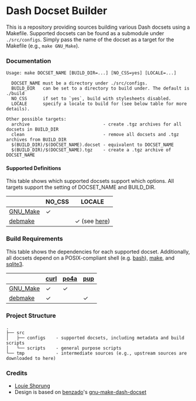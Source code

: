 # Dash Docset Builder

This is a repository providing sources building various Dash docsets using a Makefile. Supported docsets can be found as a submodule under `./src/configs`. Simply pass the name of the docset as a target for the Makefile (e.g., `make GNU_Make`).

### Documentation

```
Usage: make DOCSET_NAME [BUILD_DIR=...] [NO_CSS=yes] [LOCALE=...]

  DOCSET_NAME must be a directory under ./src/configs.
  BUILD_DIR   can be set to a directory to build under. The default is ./build
  NO_CSS      if set to `yes`, build with stylesheets disabled.
  LOCALE      specify a locale to build for (see below table for more details).

Other possible targets:
  archive                            - create .tgz archives for all docsets in BUILD_DIR
  clean                              - remove all docsets and .tgz archives from BUILD_DIR
  $(BUILD_DIR)/$(DOCSET_NAME).docset - equivalent to DOCSET_NAME
  $(BUILD_DIR)/$(DOCSET_NAME).tgz    - create a .tgz archive of DOCSET_NAME
```

#### Supported Definitions

This table shows which supported docsets support which options. All targets support the setting of DOCSET_NAME and BUILD_DIR.

|                                                  |NO_CSS|LOCALE|
|--------------------------------------------------|------|------|
|[GNU_Make](http://www.gnu.org/software/make/)     |✓     |      |
|[debmake](https://salsa.debian.org/debian/debmake)|      |✓ (see [here](./src/configs/debmake/README.md))|

### Build Requirements

This table shows the dependencies for each supported docset. Additionally, all docsets depend on a POSIX-compliant shell (e.g. [bash](https://www.gnu.org/software/bash/)), [make](https://www.gnu.org/software/make/), and [sqlite3](https://www.sqlite.org/index.html).

| |[curl](https://curl.se/)|[po4a](https://po4a.org/)|[pup](https://github.com/ericchiang/pup)|
|-|------------------------|-------------------------|----------------------------------------|
|[GNU_Make](http://www.gnu.org/software/make/)     |✓|✓| |
|[debmake](https://salsa.debian.org/debian/debmake)|✓| |✓|

### Project Structure

```
.
├── src
│   ├── configs    - supported docsets, including metadata and build scripts
│   └── scripts    - general purpose scripts
└── tmp            - intermediate sources (e.g., upstream sources are downloaded to here)
```

### Credits

- [Louie Shprung](https://github.com/lshprung/)
- Design is based on [benzado](https://github.com/benzado)'s [gnu-make-dash-docset](https://github.com/benzado/gnu-make-dash-docset)
